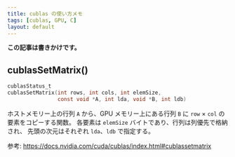 ```yaml
---
title: cublas の使い方メモ
tags: [cublas, GPU, C]
layout: default
---
```


**この記事は書きかけです。**

## cublasSetMatrix()

```c
cublasStatus_t
cublasSetMatrix(int rows, int cols, int elemSize,
                const void *A, int lda, void *B, int ldb)
```

ホストメモリー上の行列 `A` から、GPU メモリー上にある行列 `B` に `row` × `col` の要素をコピーする関数。
各要素は `elemSize` バイトであり、行列は列優先で格納され、
先頭の次元はそれぞれ `lda`、`ldb` で指定する。

参考: https://docs.nvidia.com/cuda/cublas/index.html#cublassetmatrix